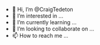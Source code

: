 - 👋 Hi, I’m @CraigTedeton
- 👀 I’m interested in ...
- 🌱 I’m currently learning ...
- 💞️ I’m looking to collaborate on ...
- 📫 How to reach me ...

<!---
CraigTedeton/CraigTedeton is a ✨ special ✨ repository because its `README.md` (this file) appears on your GitHub profile.
You can click the Preview link to take a look at your changes.
--->
